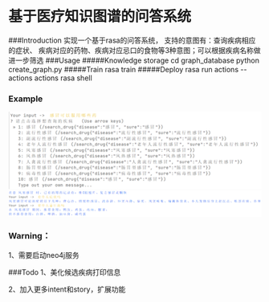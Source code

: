 # 基于医疗知识图谱的问答系统
###Introduction
实现一个基于rasa的问答系统， 支持的意图有：查询疾病相应的症状、
疾病对应的药物、疾病对应忌口的食物等3种意图；可以根据疾病名称做进一步筛选
###Usage
#####Knowledge storage
    cd graph_database
    python create_graph.py
#####Train
    rasa train
#####Deploy
    rasa run actions --actions actions
    rasa shell

### Example
![Image text](pic/1.png)
![Image text](pic/2.png)

### Warning：
1、需要启动neo4j服务

###Todo
1、美化候选疾病打印信息

2、加入更多intent和story，扩展功能